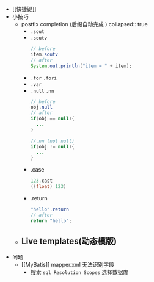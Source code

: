 - [[快捷键]]
- 小技巧
	- postfix completion (后缀自动完成 )
	  collapsed:: true
		- `.sout`
		- `.soutv`
		  ```java
		  // before
		  item.soutv
		  // after
		  System.out.println("item = " + item);
		  ```
		- `.for` `.fori`
		- `.var`
		- `.null` `.nn`
		  ```java
		  // before
		  obj.null
		  // after
		  if(obj == null){
		    ...
		  }
		  
		  //.nn (not null)
		  if(obj != null){
		    ...
		  }
		  ```
		- .case
		  ```java
		  123.cast
		  ((float) 123)
		  ```
		- .return
		  ```java
		  "hello".return
		  // after
		  return "hello";
		  ```
	- Live templates(动态模版)
		-
- 问题
	- [[MyBatis]] mapper.xml 无法识别字段
		- 搜索 `sql Resolution Scopes` 选择数据库